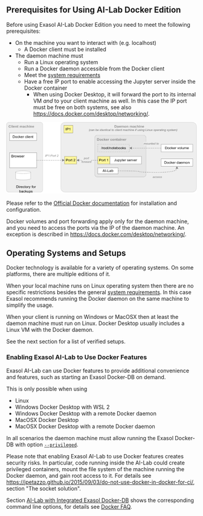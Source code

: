 ## Prerequisites for Using AI-Lab Docker Edition

Before using Exasol AI-Lab Docker Edition you need to meet the following prerequisites:
* On the machine you want to interact with (e.g. localhost)
  * A Docker client must be installed
* The daemon machine must
  * Run a Linux operating system
  * Run a Docker daemon accessible from the Docker client
  * Meet the [system requirements](../system-requirements.md)
  * Have a free IP port to enable accessing the Jupyter server inside the Docker container
    * When using Docker Desktop, it will forward the port to its internal VM _and_ to your client machine as well. In this case the IP port must be free on both systems, see also https://docs.docker.com/desktop/networking/.

![Image](docker.png)

Please refer to the [Official Docker documentation](https://docs.docker.com) for installation and configuration.

Docker volumes and port forwarding apply only for the daemon machine, and you need to access the ports via the IP of the daemon machine. An exception is described in https://docs.docker.com/desktop/networking/.

## Operating Systems and Setups

Docker technology is available for a variety of operating systems. On some platforms, there are multiple editions of it.

When your local machine runs on Linux operating system then there are no specific restrictions besides the general [system requirements](../system-requirements.md). In this case Exasol recommends running the Docker daemon on the same machine to simplify the usage.

When your client is running on Windows or MacOSX then at least the daemon machine must run on Linux. Docker Desktop usually includes a Linux VM with the Docker daemon.

See the next section for a list of verified setups.

### Enabling Exasol AI-Lab to Use Docker Features

<!-- later on AI-Lab will be enhanced to create SLCs, as well. -->
Exasol AI-Lab can use Docker features to provide additional convenience and features, such as starting an Exasol Docker-DB on demand.

<!-- Client Binaries are omitted on purpose, possible on Linux -->
This is only possible when using
* Linux
* Windows Docker Desktop with WSL 2
* Windows Docker Desktop with a remote Docker daemon
* MacOSX Docker Desktop
* MacOSX Docker Desktop with a remote Docker daemon

In all scenarios the daemon machine must allow running the Exasol Docker-DB with option [`--privileged`](https://docs.docker.com/engine/containers/run/#runtime-privilege-and-linux-capabilities).

Please note that enabling Exasol AI-Lab to use Docker features creates security risks. In particular, code running inside the AI-Lab could create privileged containers, mount the file system of the machine running the Docker daemon, and gain root access to it. For details see https://jpetazzo.github.io/2015/09/03/do-not-use-docker-in-docker-for-ci/, section "The socket solution".

Section [AI-Lab with Integrated Exasol Docker-DB](docker-usage.md#ai-lab-with-integrated-exasol-docker-db) shows the corresponding command line options, for details see [Docker FAQ](https://docs.docker.com/desktop/troubleshoot-and-support/faqs/general/#how-do-i-connect-to-the-remote-docker-engine-api).
